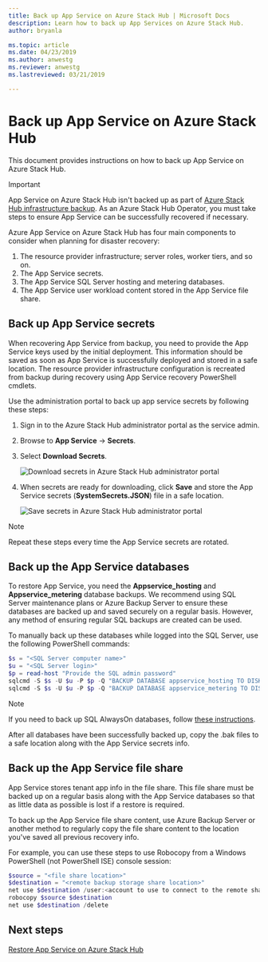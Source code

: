 ```yaml
---
title: Back up App Service on Azure Stack Hub | Microsoft Docs
description: Learn how to back up App Services on Azure Stack Hub.
author: bryanla

ms.topic: article
ms.date: 04/23/2019
ms.author: anwestg
ms.reviewer: anwestg
ms.lastreviewed: 03/21/2019

---
```

# Back up App Service on Azure Stack Hub

This document provides instructions on how to back up App Service on Azure Stack Hub.

> [!IMPORTANT]
> App Service on Azure Stack Hub isn't backed up as part of [Azure Stack Hub infrastructure backup](azure-stack-backup-infrastructure-backup.md). As an Azure Stack Hub Operator, you must take steps to ensure App Service can be successfully recovered if necessary.

Azure App Service on Azure Stack Hub has four main components to consider when planning for disaster recovery:
1. The resource provider infrastructure; server roles, worker tiers, and so on. 
2. The App Service secrets.
3. The App Service SQL Server hosting and metering databases.
4. The App Service user workload content stored in the App Service file share.

## Back up App Service secrets
When recovering App Service from backup, you need to provide the App Service keys used by the initial deployment. This information should be saved as soon as App Service is successfully deployed and stored in a safe location. The resource provider infrastructure configuration is recreated from backup during recovery using App Service recovery PowerShell cmdlets.

Use the administration portal to back up app service secrets by following these steps: 

1. Sign in to the Azure Stack Hub administrator portal as the service admin.

2. Browse to **App Service** -> **Secrets**. 

3. Select **Download Secrets**.

   ![Download secrets in Azure Stack Hub administrator portal](./media/app-service-back-up/download-secrets.png)

4. When secrets are ready for downloading, click **Save** and store the App Service secrets (**SystemSecrets.JSON**) file in a safe location. 

   ![Save secrets in Azure Stack Hub administrator portal](./media/app-service-back-up/save-secrets.png)

> [!NOTE]
> Repeat these steps every time the App Service secrets are rotated.

## Back up the App Service databases
To restore App Service, you need the **Appservice_hosting** and **Appservice_metering** database backups. We recommend using SQL Server maintenance plans or Azure Backup Server to ensure these databases are backed up and saved securely on a regular basis. However, any method of ensuring regular SQL backups are created can be used.

To manually back up these databases while logged into the SQL Server, use the following PowerShell commands:

  ```powershell
  $s = "<SQL Server computer name>"
  $u = "<SQL Server login>" 
  $p = read-host "Provide the SQL admin password"
  sqlcmd -S $s -U $u -P $p -Q "BACKUP DATABASE appservice_hosting TO DISK = '<path>\hosting.bak'"
  sqlcmd -S $s -U $u -P $p -Q "BACKUP DATABASE appservice_metering TO DISK = '<path>\metering.bak'"
  ```

> [!NOTE]
> If you need to back up SQL AlwaysOn databases, follow [these instructions](https://docs.microsoft.com/sql/database-engine/availability-groups/windows/configure-backup-on-availability-replicas-sql-server?view=sql-server-2017). 

After all databases have been successfully backed up, copy the .bak files to a safe location along with the App Service secrets info.

## Back up the App Service file share
App Service stores tenant app info in the file share. This file share must be backed up on a regular basis along with the App Service databases so that as little data as possible is lost if a restore is required.

To back up the App Service file share content, use Azure Backup Server or another method to regularly copy the file share content to the location you've saved all previous recovery info.

For example, you can use these steps to use Robocopy from a Windows PowerShell (not PowerShell ISE) console session:

```powershell
$source = "<file share location>"
$destination = "<remote backup storage share location>"
net use $destination /user:<account to use to connect to the remote share in the format of domain\username> *
robocopy $source $destination
net use $destination /delete
```

## Next steps
[Restore App Service on Azure Stack Hub](app-service-recover.md)